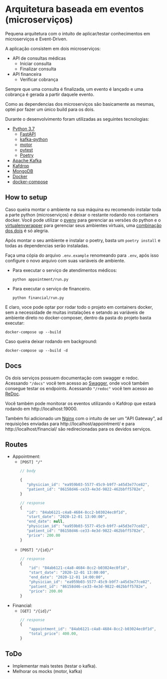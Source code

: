# Arquitetura baseada em eventos (microserviços)

Pequena arquitetura com o intuito de aplicar/testar conhecimentos em microserviços e Event-Driven.

A aplicação consistem em dois microserviços:
 - API de consultas médicas
   - Iniciar consulta
   - Finalizar consulta
 - API financeira
   - Verificar cobrança

Sempre que uma consulta é finalizada, um evento é lançado e uma cobrança é gerada a partir daquele evento.

Como as dependencias dos microserviços são basicamente as mesmas, optei por fazer um único build para os dois.

Durante o desenvolvimento foram utilizadas as seguintes tecnologias:
 - [Python 3.7](https://www.python.org/downloads/release/python-379/)
   - [FastAPI](https://fastapi.tiangolo.com/)
   - [kafka-python](https://pypi.org/project/kafka-python/)
   - [motor](https://motor.readthedocs.io/en/stable/)
   - [pytest](https://docs.pytest.org/en/6.2.x/)
   - [Poetry](https://python-poetry.org/)
 - [Apache Kafka](https://kafka.apache.org/)
 - [Kafdrop](https://github.com/obsidiandynamics/kafdrop)
 - [MongoDB](https://www.mongodb.com/)
 - [Docker](https://www.docker.com/)
 - [docker-compose](https://docs.docker.com/compose/)

## How to setup

Caso queira montar o ambiente na sua máquina eu recomendo instalar toda a parte python (microserviços) e deixar o restante rodando nos containers docker. Você pode utilizar o [pyenv](https://github.com/pyenv/pyenv) para gerenciar as versões do python e o [virtualenvwrapper](https://virtualenvwrapper.readthedocs.io/en/latest/) para gerenciar seus ambientes virtuais, uma [combinação dos dois](https://github.com/pyenv/pyenv-virtualenvwrapper) é só alegria.

Após montar o seu ambiente e instalar o poetry, basta um `poetry install` e todas as dependencias serão instaladas.

Faça uma cópia do arquivo `.env.example` renomeando para `.env`, após isso configure o novo arquivo com suas variáveis de ambiente.

 - Para executar o serviço de atendimentos médicos:
   ```
   python appointment/run.py
   ``` 
 - Para executar o serviço de financeiro.
   ```
   python financial/run.py
   ```

E claro, voce pode optar por rodar todo o projeto em containers docker, sem a necessidade de muitas instalações e setando as variáveis de ambiente direto no docker-composer, dentro da pasta do projeto basta executar:
```
docker-compose up --build
```
Caso queira deixar rodando em background:
```
docker-compose up --build -d
```

## Docs

Os dois serviços possuem documentação com swagger e redoc.
Acessando `"/docs"` você tem acesso ao [Swagger](https://swagger.io/), onde você também consegue testar os endpoints.
Acessando `"/redoc"` você tem acesso ao [ReDoc](https://github.com/Redocly/redoc).

Você também pode monitorar os eventos utilizando o Kafdrop que estará rodando em http://localhost:19000.

Também foi adicionado um [Nginx](https://www.nginx.com/) com o intuito de ser um "API Gateway", ad requisições enviadas para http://localhost/appointment/ e para http://localhost/financial/ são redirecionadas para os devidos serviços.


## Routes

 - Appointment:
   - `[POST] "/"`
     ```javascript
     // body

     {
        "physician_id": "ea959b03-5577-45c9-b9f7-a45d3e77ce82",
        "patient_id": "86158d46-ce33-4e3d-9822-462bbff5782e",
     }

     // response
     {
        "id": "84ab6121-c4a8-4684-8cc2-b03024ec0f1d",
        "start_date": "2020-12-01 13:00:00",
        "end_date": null,
        "physician_id": "ea959b03-5577-45c9-b9f7-a45d3e77ce82",
        "patient_id": "86158d46-ce33-4e3d-9822-462bbff5782e",
        "price": 200.00
     }
     ```
    - `[POST] "/{id}/"`
        ```javascript
        // response
        {
            "id": "84ab6121-c4a8-4684-8cc2-b03024ec0f1d",
            "start_date": "2020-12-01 13:00:00",
            "end_date": "2020-12-01 14:00:00",
            "physician_id": "ea959b03-5577-45c9-b9f7-a45d3e77ce82",
            "patient_id": "86158d46-ce33-4e3d-9822-462bbff5782e",
            "price": 200.00
        }
        ```
 - Financial:
   - `[GET] "/{id}/"`
        ```javascript
        // response
        {
            "appointment_id": "84ab6121-c4a8-4684-8cc2-b03024ec0f1d",
            "total_price": 400.00,
        }

        ```

## ToDo
 - Implementar mais testes (testar o kafka).
 - Melhorar os mocks (motor, kafka)
